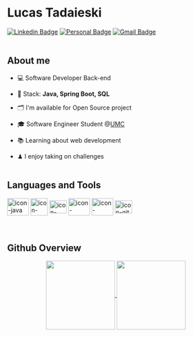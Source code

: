 # Lucas Tadaieski 
[![Linkedin Badge](https://img.shields.io/badge/-Linkedin-0A2342?style=flat-square&logo=Linkedin&logoColor=white&link=https://www.linkedin.com/in/lucastadaieski/)](https://www.linkedin.com/in/lucastadaieski/)
[![Personal Badge](https://img.shields.io/badge/-Website-0A2342?style=flat-square&logo=esri&logoColor=white&link=https://lucastadaieski.github.io/portfolio/)](https://lucastadaieski.github.io/portfolio/)
[![Gmail Badge](https://img.shields.io/badge/-dev.lucastadaieski@gmail.com-0A2342?style=flat-square&logo=Gmail&logoColor=white&link=mailto:dev.lucastadaieski@gmail.com)](mailto:dev.lucastadaieski@gmail.com)
<br><br>

## About me
- 💻 Software Developer Back-end

- 🧰 Stack: **Java, Spring Boot, SQL**

- 🗂 I'm available for Open Source project
  
- 🎓 Software Engineer Student @[UMC](https://www.umc.br/)
  
- 📚 Learning about web development
  
- ♟ I enjoy taking on challenges
<br><br>


## Languages and Tools

<div style="display: inline_block">
  <img align="center" alt="icon-java" height="40" width="50" src="https://cdn.jsdelivr.net/gh/devicons/devicon@latest/icons/java/java-original.svg" />
  <img align="center" alt="icon-maven" height="40" width="40"  src="https://cdn.jsdelivr.net/gh/devicons/devicon@latest/icons/maven/maven-original.svg" />     
  <img align="center" alt="icon-spring" height="30" width="40" src="https://cdn.jsdelivr.net/gh/devicons/devicon@latest/icons/spring/spring-original.svg" />  
  <img align="center" alt="icon-mySQL" height="40" width="50"src="https://cdn.jsdelivr.net/gh/devicons/devicon@latest/icons/mysql/mysql-original.svg" />        
  <img align="center" alt="icon-postgreeSQL" height="40" width="50" src="https://cdn.jsdelivr.net/gh/devicons/devicon@latest/icons/postgresql/postgresql-plain.svg" />
  <img align="center" alt="icon-git" height="30" width="40" src="https://cdn.jsdelivr.net/gh/devicons/devicon@latest/icons/git/git-original.svg" />
</div> <br><br>


## Github Overview

<div align="center">
<a href="https://github.com/anuraghazra/github-readme-stats">
  <img height=160 align="center" src="https://github-readme-stats.vercel.app/api?username=lucastadaieski&rank_icon=github&hide=contribs&theme=codeSTACKr" />
</a>
<a href="https://github.com/anuraghazra/convoychat">
  <img height=160 align="center" src="https://github-readme-stats.vercel.app/api/top-langs?username=lucastadaieski&layout=donut&langs_count=8&card_width=320&theme=codeSTACKr" />
</a>  
</div>
